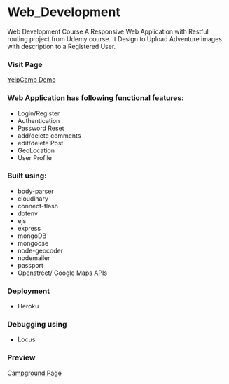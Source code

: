 # Web_Development
Web Development Course A Responsive Web Application with Restful routing project from Udemy course. 
It Design to Upload Adventure images with description to a Registered User.

### Visit Page
[YelpCamp Demo](https://kartik-yelpcamp.herokuapp.com/campgrounds)

### Web Application has following functional features:
  - Login/Register
  - Authentication
  - Password Reset
  - add/delete comments
  - edit/delete Post
  - GeoLocation
  - User Profile
  
  
###  Built using: 
- body-parser
- cloudinary
- connect-flash
- dotenv
- ejs
- express
- mongoDB
- mongoose
- node-geocoder
- nodemailer
- passport
- Openstreet/ Google Maps APIs 

### Deployment
- Heroku



### Debugging using
- Locus 

### Preview 
[ Campground Page](YelpCampShort.png)
